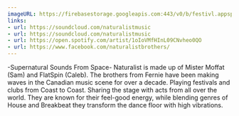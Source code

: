 ```yaml
---
imageURL: https://firebasestorage.googleapis.com:443/v0/b/festivl.appspot.com/o/userContent%2F148E37F7-F48F-4739-9B1F-8ACFE28ED9A2.png?alt=media&token=29649be2-4dd7-4774-b5da-1aac1eb34412
links:
- url: https://soundcloud.com/naturalistmusic
- url: https://soundcloud.com/naturalistmusic
- url: https://open.spotify.com/artist/1oIoVMfHInL09CNvheo0QO
- url: https://www.facebook.com/naturalistbrothers/
---
```

-Supernatural Sounds From Space-
Naturalist is made up of Mister Moffat (Sam) and FlatSpin (Caleb). The brothers from Fernie have been making waves in the Canadian music scene for over a decade. Playing festivals and clubs from Coast to Coast. Sharing the stage with acts from all over the world. They are known for their feel-good energy, while blending genres of House and Breakbeat they transform the dance floor with high vibrations.